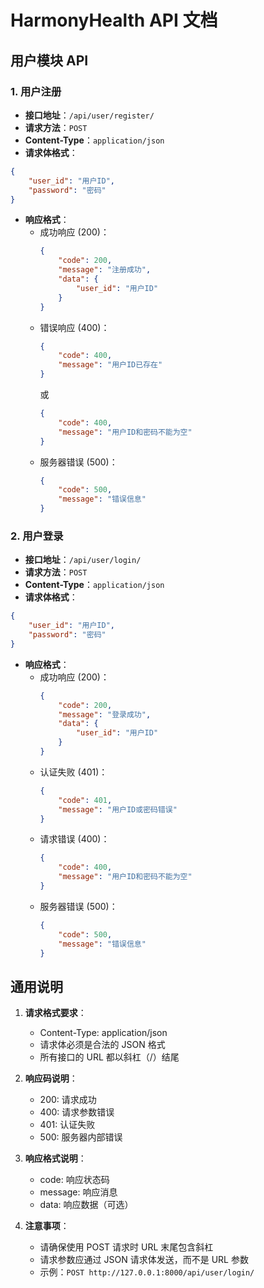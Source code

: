 # HarmonyHealth API 文档

## 用户模块 API

### 1. 用户注册

- **接口地址**：`/api/user/register/`
- **请求方法**：`POST`
- **Content-Type**：`application/json`
- **请求体格式**：
```json
{
    "user_id": "用户ID",
    "password": "密码"
}
```
- **响应格式**：
  - 成功响应 (200)：
    ```json
    {
        "code": 200,
        "message": "注册成功",
        "data": {
            "user_id": "用户ID"
        }
    }
    ```
  - 错误响应 (400)：
    ```json
    {
        "code": 400,
        "message": "用户ID已存在"
    }
    ```
    或
    ```json
    {
        "code": 400,
        "message": "用户ID和密码不能为空"
    }
    ```
  - 服务器错误 (500)：
    ```json
    {
        "code": 500,
        "message": "错误信息"
    }
    ```

### 2. 用户登录

- **接口地址**：`/api/user/login/`
- **请求方法**：`POST`
- **Content-Type**：`application/json`
- **请求体格式**：
```json
{
    "user_id": "用户ID",
    "password": "密码"
}
```
- **响应格式**：
  - 成功响应 (200)：
    ```json
    {
        "code": 200,
        "message": "登录成功",
        "data": {
            "user_id": "用户ID"
        }
    }
    ```
  - 认证失败 (401)：
    ```json
    {
        "code": 401,
        "message": "用户ID或密码错误"
    }
    ```
  - 请求错误 (400)：
    ```json
    {
        "code": 400,
        "message": "用户ID和密码不能为空"
    }
    ```
  - 服务器错误 (500)：
    ```json
    {
        "code": 500,
        "message": "错误信息"
    }
    ```

## 通用说明

1. **请求格式要求**：
   - Content-Type: application/json
   - 请求体必须是合法的 JSON 格式
   - 所有接口的 URL 都以斜杠（/）结尾

2. **响应码说明**：
   - 200: 请求成功
   - 400: 请求参数错误
   - 401: 认证失败
   - 500: 服务器内部错误

3. **响应格式说明**：
   - code: 响应状态码
   - message: 响应消息
   - data: 响应数据（可选）

4. **注意事项**：
   - 请确保使用 POST 请求时 URL 末尾包含斜杠
   - 请求参数应通过 JSON 请求体发送，而不是 URL 参数
   - 示例：`POST http://127.0.0.1:8000/api/user/login/` 
